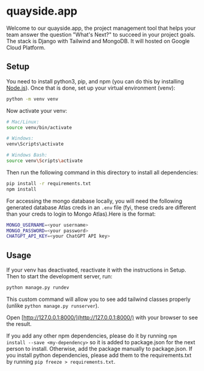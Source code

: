 # quayside.app

Welcome to our quayside.app, the project management tool that helps your team answer the question "What's Next?" to succeed in your project goals. The stack is Django with Tailwind and MongoDB. It will hosted on Google Cloud Platform.

## Setup
You need to install python3, pip, and npm (you can do this by installing [Node.js](https://nodejs.org/en/download)). Once that is done, set up your virtual environment (venv):
```bash
python -m venv venv
```
Now activate your venv:
```bash
# Mac/Linux:
source venv/bin/activate

# Windows:
venv\Scripts\activate

# Windows Bash:
source venv\Scripts\activate
```

Then run the following command in this directory to install all dependencies:
```bash
pip install -r requirements.txt
npm install
``` 

For accessing the mongo database locally, you will need the following generated database Atlas creds in an `.env` file (fyi, these creds are different than your creds to login to Mongo Atlas).Here is the format:

```bash
MONGO_USERNAME=<your username>
MONGO_PASSWORD=<your password>
CHATGPT_API_KEY=<your ChatGPT API key>
```


## Usage

If your venv has deactivated, reactivate it with the instructions in Setup.
Then to start the development server, run:
```bash
python manage.py rundev
``` 
This custom command will allow you to see add tailwind classes properly (unlike `python manage.py runserver`).

Open [http://127.0.0.1:8000/](http://127.0.0.1:8000/) with your browser to see the result.



If you add any other npm dependencies, please do it by running `npm install --save <my-dependency>` so it is added to package.json for the next person to install. Otherwise, add the package manually to package.json. If you install python dependencies, please add them to the requirements.txt by running `pip freeze > requirements.txt`.

